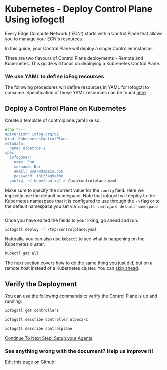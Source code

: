 # Kubernetes - Deploy Control Plane Using iofogctl

Every Edge Compute Network ('ECN') starts with a Control Plane that allows you to manage your ECN's resources.

In this guide, your Control Plane will deploy a single Controller instance.

There are two flavours of Control Plane deployments - Remote and Kubernetes. This guide will focus on deploying a Kubrenetes Control Plane.

<aside class="notifications note">
  <h3><img src="/images/icos/ico-note.svg" alt="">We use YAML to define ioFog resources</h3>
  <p>The following procedures will define resources in YAML for iofogctl to consume. Specification of those YAML resources can be found <a href=../iofogctl/platform-yaml-spec.html>here</a>.</p>
</aside>

## Deploy a Control Plane on Kubernetes

Create a template of controlplane.yaml like so:

```bash
echo "---
apiVersion: iofog.org/v2
kind: KubernetesControlPlane
metadata:
  name: albatros-1
spec:
  iofogUser:
    name: Foo
    surname: Bar
    email: user@domain.com
    password: iht234g9afhe
  config: ~/.kube/config" > /tmp/controlplane.yaml
```

Make sure to specify the correct value for the `config` field. Here we implicitly use the default namespace. Note that iofogctl will deploy to the Kubernetes namespace that it is configured to use through the `-n` flag or to the default namespace you set via `iofogctl configure default-namespace ...`

Once you have edited the fields to your liking, go ahead and run:

```bash
iofogctl deploy -f /tmp/controlplane.yaml
```

Naturally, you can also use `kubectl` to see what is happening on the Kubernetes cluster.

```bash
kubectl get all
```

The next section covers how to do the same thing you just did, but on a remote host instead of a Kubernetes cluster. You can <a href=#verify-the-deployment>skip ahead</a>.

## Verify the Deployment

You can use the following commands to verify the Control Plane is up and running:

```bash
iofogctl get controllers
```

```bash
iofogctl describe controller alpaca-1
```

```bash
iofogctl describe controlplane
```

[Continue To Next Step: Setup your Agents](setup-your-agents.html).

<aside class="notifications contribute">
  <h3><img src="/images/icos/ico-github.svg" alt="">See anything wrong with the document? Help us improve it!</h3>
  <a href="https://github.com/eclipse-iofog/iofog.org/edit/develop/content/docs/2.0.0/platform-deployment/remote-control-plane.md"
    target="_blank">
    <p>Edit this page on Github!</p>
  </a>
</aside>
